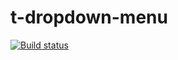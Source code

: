 # t-dropdown-menu

[![Build status](https://travis-ci.org/atomelements/t-dropdown-menu.svg?branch=master)](https://travis-ci.org/atomelements/t-dropdown-menu)
